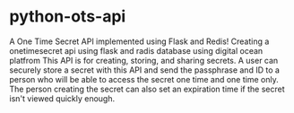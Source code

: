 # python-ots-api
A One Time Secret API implemented using Flask and Redis!
Creating a onetimesecret api using flask and radis database using digital ocean platfrom
This API is for creating, storing, and sharing secrets.
A user can securely store a secret with this API and send the passphrase and ID to a person who will be able to access the secret one time and one time only.
The person creating the secret can also set an expiration time if the secret isn't viewed quickly enough. 
